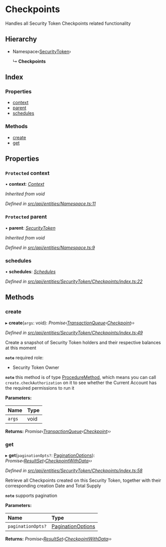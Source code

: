 # Checkpoints

Handles all Security Token Checkpoints related functionality

## Hierarchy

* Namespace‹[SecurityToken](securitytoken.md)›

  ↳ **Checkpoints**

## Index

### Properties

* [context](checkpoints.md#protected-context)
* [parent](checkpoints.md#protected-parent)
* [schedules](checkpoints.md#schedules)

### Methods

* [create](checkpoints.md#create)
* [get](checkpoints.md#get)

## Properties

### `Protected` context

• **context**: [_Context_](context.md)

_Inherited from void_

_Defined in_ [_src/api/entities/Namespace.ts:11_](https://github.com/PolymathNetwork/polymesh-sdk/blob/23062de4/src/api/entities/Namespace.ts#L11)

### `Protected` parent

• **parent**: [_SecurityToken_](securitytoken.md)

_Inherited from void_

_Defined in_ [_src/api/entities/Namespace.ts:9_](https://github.com/PolymathNetwork/polymesh-sdk/blob/23062de4/src/api/entities/Namespace.ts#L9)

### schedules

• **schedules**: [_Schedules_](schedules.md)

_Defined in_ [_src/api/entities/SecurityToken/Checkpoints/index.ts:22_](https://github.com/PolymathNetwork/polymesh-sdk/blob/23062de4/src/api/entities/SecurityToken/Checkpoints/index.ts#L22)

## Methods

### create

▸ **create**\(`args`: void\): _Promise‹_[_TransactionQueue_](transactionqueue.md)_‹_[_Checkpoint_](checkpoint.md)_››_

_Defined in_ [_src/api/entities/SecurityToken/Checkpoints/index.ts:49_](https://github.com/PolymathNetwork/polymesh-sdk/blob/23062de4/src/api/entities/SecurityToken/Checkpoints/index.ts#L49)

Create a snapshot of Security Token holders and their respective balances at this moment

**`note`** required role:

* Security Token Owner

**`note`** this method is of type [ProcedureMethod](../interfaces/proceduremethod.md), which means you can call `create.checkAuthorization` on it to see whether the Current Account has the required permissions to run it

**Parameters:**

| Name | Type |
| :--- | :--- |
| `args` | void |

**Returns:** _Promise‹_[_TransactionQueue_](transactionqueue.md)_‹_[_Checkpoint_](checkpoint.md)_››_

### get

▸ **get**\(`paginationOpts?`: [PaginationOptions](../interfaces/paginationoptions.md)\): _Promise‹_[_ResultSet_](../interfaces/resultset.md)_‹_[_CheckpointWithData_](../interfaces/checkpointwithdata.md)_››_

_Defined in_ [_src/api/entities/SecurityToken/Checkpoints/index.ts:58_](https://github.com/PolymathNetwork/polymesh-sdk/blob/23062de4/src/api/entities/SecurityToken/Checkpoints/index.ts#L58)

Retrieve all Checkpoints created on this Security Token, together with their corresponding creation Date and Total Supply

**`note`** supports pagination

**Parameters:**

| Name | Type |
| :--- | :--- |
| `paginationOpts?` | [PaginationOptions](../interfaces/paginationoptions.md) |

**Returns:** _Promise‹_[_ResultSet_](../interfaces/resultset.md)_‹_[_CheckpointWithData_](../interfaces/checkpointwithdata.md)_››_

